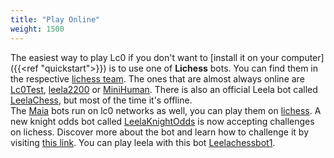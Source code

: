 ```yaml
---
title: "Play Online"
weight: 1500
---
```


The easiest way to play Lc0 if you don't want to [install it on your computer]({{<ref "quickstart">}}) is to use one of **Lichess** bots. 
You can find them in the respective [lichess team](https://lichess.org/team/all-the-leelas). 
The ones that are almost always online are [Lc0Test](https://lichess.org/@/Lc0Test), [leela2200](https://lichess.org/@/leela2200) or [MiniHuman](https://lichess.org/@/MiniHuman). 
There is also an official Leela bot called [LeelaChess](https://lichess.org/@/LeelaChess), but most of the time it's offline.  
The [Maia](https://maiachess.com/) bots run on lc0 networks as well, you can play them on [lichess](https://lichess.org/player/bots).
A new knight odds bot called [LeelaKnightOdds](https://lichess.org/@/LeelaKnightOdds) is now accepting challenges on lichess. Discover more about the bot and learn how to challenge it by visiting [this link](https://lczero.org/blog/2023/11/play-with-knight-odds-against-lc0-on-lichess/).
You can play leela with this bot [Leelachessbot1](https://lichess.org/@/Leelachessbot1).
